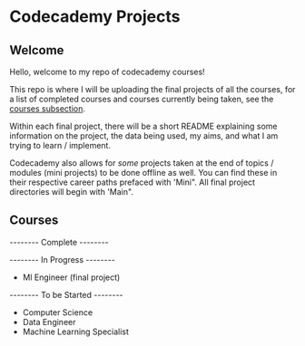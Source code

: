 # Codecademy Projects

## Welcome

Hello, welcome to my repo of codecademy courses!

This repo is where I will be uploading the final projects of all the courses, for a list of completed courses and courses currently being taken, see the [courses subsection](#courses). 

Within each final project, there will be a short README explaining some information on the project, the data being used, my aims, and what I am trying to learn / implement. 

Codecademy also allows for *some* projects taken at the end of topics / modules (mini projects) to be done offline as well. You can find these in their respective career paths prefaced with 'Mini". All final project directories will begin with 'Main". 

## Courses

-------- Complete --------

-------- In Progress --------
- Ml Engineer (final project) 

-------- To be Started --------

- Computer Science 
- Data Engineer
- Machine Learning Specialist


